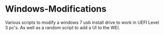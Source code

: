 # Windows-Modifications
Various scripts to modify a windows 7 usb install drive to work in UEFI Level 3 pc's.
As well as a random script to add a UI to the WEI.
